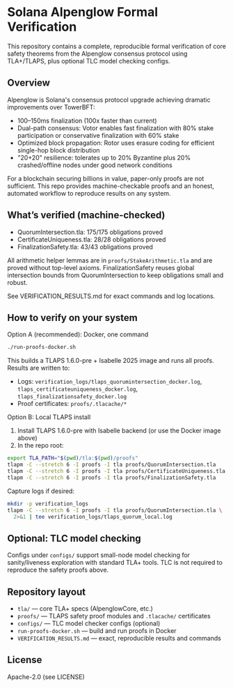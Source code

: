 # Solana Alpenglow Formal Verification

This repository contains a complete, reproducible formal verification of core safety theorems from the Alpenglow consensus protocol using TLA+/TLAPS, plus optional TLC model checking configs.

## Overview

Alpenglow is Solana's consensus protocol upgrade achieving dramatic improvements over TowerBFT:

- 100–150ms finalization (100x faster than current)
- Dual-path consensus: Votor enables fast finalization with 80% stake participation or conservative finalization with 60% stake
- Optimized block propagation: Rotor uses erasure coding for efficient single-hop block distribution
- "20+20" resilience: tolerates up to 20% Byzantine plus 20% crashed/offline nodes under good network conditions

For a blockchain securing billions in value, paper-only proofs are not sufficient. This repo provides machine-checkable proofs and an honest, automated workflow to reproduce results on any system.

## What’s verified (machine-checked)

- QuorumIntersection.tla: 175/175 obligations proved
- CertificateUniqueness.tla: 28/28 obligations proved
- FinalizationSafety.tla: 43/43 obligations proved

All arithmetic helper lemmas are in `proofs/StakeArithmetic.tla` and are proved without top-level axioms. FinalizationSafety reuses global intersection bounds from QuorumIntersection to keep obligations small and robust.

See VERIFICATION_RESULTS.md for exact commands and log locations.

## How to verify on your system

Option A (recommended): Docker, one command

```bash
./run-proofs-docker.sh
```

This builds a TLAPS 1.6.0-pre + Isabelle 2025 image and runs all proofs. Results are written to:

- Logs: `verification_logs/tlaps_quorumintersection_docker.log`, `tlaps_certificateuniqueness_docker.log`, `tlaps_finalizationsafety_docker.log`
- Proof certificates: `proofs/.tlacache/*`

Option B: Local TLAPS install

1) Install TLAPS 1.6.0-pre with Isabelle backend (or use the Docker image above)
2) In the repo root:

```bash
export TLA_PATH="$(pwd)/tla:$(pwd)/proofs"
tlapm -C --stretch 6 -I proofs -I tla proofs/QuorumIntersection.tla
tlapm -C --stretch 6 -I proofs -I tla proofs/CertificateUniqueness.tla
tlapm -C --stretch 6 -I proofs -I tla proofs/FinalizationSafety.tla
```

Capture logs if desired:

```bash
mkdir -p verification_logs
tlapm -C --stretch 6 -I proofs -I tla proofs/QuorumIntersection.tla \
  2>&1 | tee verification_logs/tlaps_quorum_local.log
```

## Optional: TLC model checking

Configs under `configs/` support small-node model checking for sanity/liveness exploration with standard TLA+ tools. TLC is not required to reproduce the safety proofs above.

## Repository layout

- `tla/` — core TLA+ specs (AlpenglowCore, etc.)
- `proofs/` — TLAPS safety proof modules and `.tlacache/` certificates
- `configs/` — TLC model checker configs (optional)
- `run-proofs-docker.sh` — build and run proofs in Docker
- `VERIFICATION_RESULTS.md` — exact, reproducible results and commands

## License

Apache-2.0 (see LICENSE)
